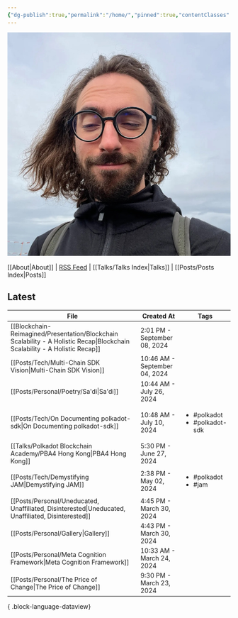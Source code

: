 ```yaml
---
{"dg-publish":true,"permalink":"/home/","pinned":true,"contentClasses":"homepage","tags":["gardenEntry"],"created":"2024-03-24T10:35:09.000+00:00","updated":"2024-09-20T10:15:36.955+01:00"}
---
```


![Screenshot 2023-11-01 at 21.21.06.jpeg|300](/img/user/resources/Screenshot%202023-11-01%20at%2021.21.06.jpeg)

[[About\|About]] | [RSS Feed](./feed.xml) | [[Talks/Talks Index\|Talks]] | [[Posts/Posts Index\|Posts]]

## Latest 
| File                                                                                                                           | Created At                    | Tags                                              |
| ------------------------------------------------------------------------------------------------------------------------------ | ----------------------------- | ------------------------------------------------- |
| [[Blockchain-Reimagined/Presentation/Blockchain Scalability - A Holistic Recap\|Blockchain Scalability - A Holistic Recap]] | 2:01 PM - September 08, 2024  | <ul></ul>                                         |
| [[Posts/Tech/Multi-Chain SDK Vision\|Multi-Chain SDK Vision]]                                                               | 10:46 AM - September 04, 2024 | <ul></ul>                                         |
| [[Posts/Personal/Poetry/Sa'di\|Sa'di]]                                                                                      | 10:44 AM - July 26, 2024      | <ul></ul>                                         |
| [[Posts/Tech/On Documenting polkadot-sdk\|On Documenting polkadot-sdk]]                                                     | 10:48 AM - July 10, 2024      | <ul><li>#polkadot</li><li>#polkadot-sdk</li></ul> |
| [[Talks/Polkadot Blockchain Academy/PBA4 Hong Kong\|PBA4 Hong Kong]]                                                        | 5:30 PM - June 27, 2024       | <ul></ul>                                         |
| [[Posts/Tech/Demystifying JAM\|Demystifying JAM]]                                                                           | 2:38 PM - May 02, 2024        | <ul><li>#polkadot</li><li>#jam</li></ul>          |
| [[Posts/Personal/Uneducated, Unaffiliated, Disinterested\|Uneducated, Unaffiliated, Disinterested]]                         | 4:45 PM - March 30, 2024      | <ul></ul>                                         |
| [[Posts/Personal/Gallery\|Gallery]]                                                                                         | 4:43 PM - March 30, 2024      | <ul></ul>                                         |
| [[Posts/Personal/Meta Cognition Framework\|Meta Cognition Framework]]                                                       | 10:33 AM - March 24, 2024     | <ul></ul>                                         |
| [[Posts/Personal/The Price of Change\|The Price of Change]]                                                                 | 9:30 PM - March 23, 2024      | <ul></ul>                                         |

{ .block-language-dataview}

